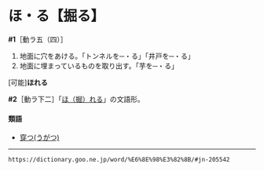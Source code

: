 # ほ・る【掘る】

**\#1**［動ラ五（四）］
1. 地面に穴をあける。「トンネルを─・る」「井戸を─・る」
2. 地面に埋まっているものを取り出す。「芋を─・る」
    

\[可能\]**ほれる**

**\#2**［動ラ下二］「[ほ（掘）れる](https://dictionary.goo.ne.jp/word/%E6%8E%98%E3%82%8C%E3%82%8B/#jn-205677)」の文語形。

#### 類語

-   [穿つ(うがつ)](https://dictionary.goo.ne.jp/word/%E7%A9%BF%E3%81%A4/#jn-18031)

---
`https://dictionary.goo.ne.jp/word/%E6%8E%98%E3%82%8B/#jn-205542`